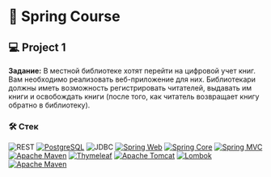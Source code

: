 # 🍃 Spring Course




## 💻 Project 1

**Задание:** В местной библиотеке хотят перейти на цифровой учет книг. Вам
необходимо реализовать веб-приложение для них. Библиотекари
должны иметь возможность регистрировать читателей, выдавать им
книги и освобождать книги (после того, как читатель возвращает
книгу обратно в библиотеку).


### 🛠 Стек

![REST](https://img.shields.io/badge/REST-API-brightgreen)
[![PostgreSQL](https://img.shields.io/badge/PostgreSQL-logo-316192?logo=postgresql)](https://www.postgresql.org/)
![JDBC](https://img.shields.io/badge/JDBC-Template-red)
[![Spring Web](https://img.shields.io/badge/Spring%20Web-green.svg)](https://spring.io/projects/spring-framework)
[![Spring Core](https://img.shields.io/badge/Spring%20Core-green.svg)](https://spring.io/projects/spring-framework)
[![Spring MVC](https://img.shields.io/badge/Spring%20MVC-logo-6DB33F?logo=spring)](https://spring.io/projects/spring-framework)
[![Apache Maven](https://img.shields.io/badge/Apache%20Maven-logo-C71A36?logo=apache-maven)](https://maven.apache.org/)
[![Thymeleaf](https://img.shields.io/badge/Thymeleaf-logo-005C00?logo=thymeleaf)](https://www.thymeleaf.org/)
[![Apache Tomcat](https://img.shields.io/badge/Apache%20Tomcat-logo-F8DC75?logo=apache-tomcat)](https://tomcat.apache.org/)
[![Lombok](https://img.shields.io/badge/Lombok-logo-47a1c6?logo=lombok)](https://projectlombok.org/)
[![Apache Maven](https://img.shields.io/badge/Apache%20Maven-logo-C71A36?logo=apache-maven)](https://maven.apache.org/)

